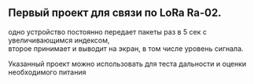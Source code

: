 ## Первый проект для связи по LoRa Ra-02.  
одно устройство постоянно передает пакеты раз в 5 сек с увеличивающимся индексом,  
второе принимает и выводит на экран, в том числе уровень сигнала.

Указанный проект можно использовать для теста дальности и оценки необходимого питания
